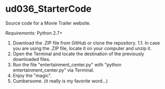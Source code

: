 # ud036_StarterCode
Source code for a Movie Trailer website.

*Requirements:*
Python 2.7+

1. Download the .ZIP file from GitHub or clone the repository.
1.1. In case you are using the .ZIP file, locate it on your computer and unzip it.
2. Open the Terminal and locate the destination of the previously downloaded files.
3. Run the file "entertainment_center.py" with "python entertainment_center.py" via Terminal.
4. Enjoy the "magic".
5. Cumbersome. (it really is my favorite word...)